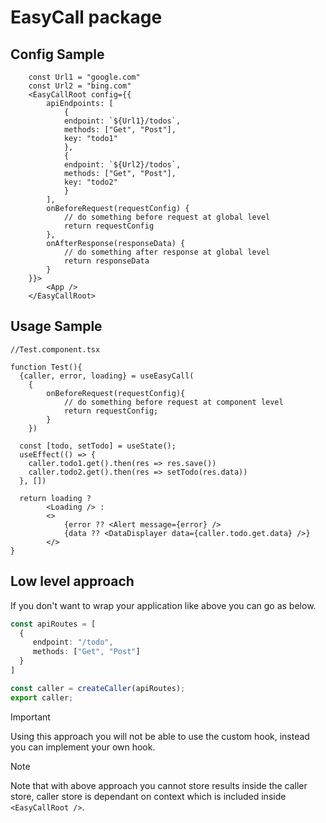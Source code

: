 # EasyCall package

## Config Sample

```tsx
    const Url1 = "google.com"
    const Url2 = "bing.com"
    <EasyCallRoot config={{
        apiEndpoints: [
            {
            endpoint: `${Url1}/todos`,
            methods: ["Get", "Post"],
            key: "todo1"
            },
            {
            endpoint: `${Url2}/todos`,
            methods: ["Get", "Post"],
            key: "todo2"
            }
        ],
        onBeforeRequest(requestConfig) {
            // do something before request at global level
            return requestConfig
        },
        onAfterResponse(responseData) {
            // do something after response at global level
            return responseData
        }
    }}>
        <App />
    </EasyCallRoot>
```

## Usage Sample

```tsx
//Test.component.tsx

function Test(){
  {caller, error, loading} = useEasyCall(
    {
        onBeforeRequest(requestConfig){
            // do something before request at component level
            return requestConfig;
        }
    })

  const [todo, setTodo] = useState();
  useEffect(() => {
    caller.todo1.get().then(res => res.save())
    caller.todo2.get().then(res => setTodo(res.data))
  }, [])

  return loading ?
        <Loading /> :
        <>
            {error ?? <Alert message={error} />
            {data ?? <DataDisplayer data={caller.todo.get.data} />}
        </>
}
```

## Low level approach

If you don't want to wrap your application like above you can go as below.

```ts
const apiRoutes = [
  {
     endpoint: "/todo",
     methods: ["Get", "Post"]
  }
]

const caller = createCaller(apiRoutes);
export caller;
```

> [!IMPORTANT]
> Using this approach you will not be able to use the custom hook, instead you can implement your own hook.

> [!NOTE]
> Note that with above approach you cannot store results inside the caller store, caller store is dependant on context which is included inside `<EasyCallRoot />`.

